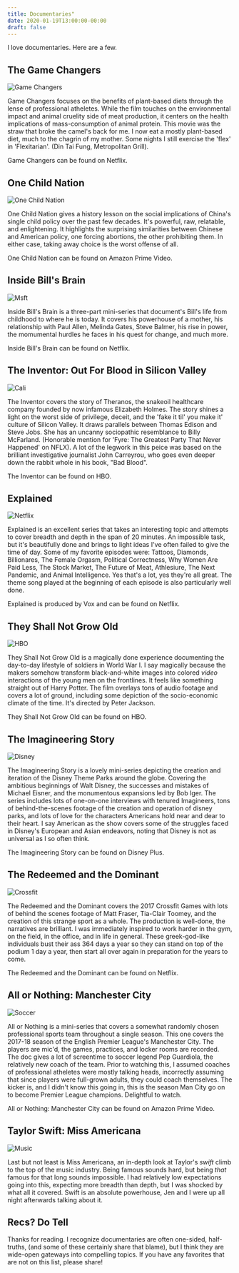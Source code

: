 ```yaml
---
title: Documentaries"
date: 2020-01-19T13:00:00-00:00
draft: false
---
```


I love documentaries. Here are a few.

## The Game Changers

![Game Changers](/images/documentaries/game-changers-pic.png)

Game Changers focuses on the benefits of plant-based diets through the lense of professional atheletes. While the film touches on the environmental impact and animal cruelity side of meat production, it centers on the health implications of mass-consumption of animal protein. This movie was the straw that broke the camel's back for me. I now eat a mostly plant-based diet, much to the chagrin of my mother. Some nights I still exercise the 'flex' in 'Flexitarian'. (Din Tai Fung, Metropolitan Grill).

Game Changers can be found on Netflix.

## One Child Nation

![One Child Nation](/images/documentaries/one-child.png)

One Child Nation gives a history lesson on the social implications of China's single child policy over the past few decades. It's powerful, raw, relatable, and enlightening. It highlights the surprising similarities between Chinese and American policy, one forcing abortions, the other prohibiting them. In either case, taking away choice is the worst offense of all.

One Child Nation can be found on Amazon Prime Video.

## Inside Bill's Brain

![Msft](/images/documentaries/bill.png)

Inside Bill's Brain is a three-part mini-series that document's Bill's life from childhood to where he is today. It covers his powerhouse of a mother, his relationship with Paul Allen, Melinda Gates, Steve Balmer, his rise in power, the momumental hurdles he faces in his quest for change, and much more.

Inside Bill's Brain can be found on Netflix.

## The Inventor: Out For Blood in Silicon Valley

![Cali](/images/documentaries/theranos.png)

The Inventor covers the story of Theranos, the snakeoil healthcare company founded by now infamous Elizabeth Holmes. The story shines a light on the worst side of privilege, deceit, and the 'fake it til' you make it' culture of Silicon Valley. It draws parallels between Thomas Edison and Steve Jobs. She has an uncanny sociopathic resemblance to Billy McFarland. (Honorable mention for 'Fyre: The Greatest Party That Never Happened' on NFLX). A lot of the legwork in this peice was based on the brilliant investigative journalist John Carreyrou, who goes even deeper down the rabbit whole in his book, "Bad Blood".

The Inventor can be found on HBO.

## Explained

![Netflix](/images/documentaries/tattoo.png)

Explained is an excellent series that takes an interesting topic and attempts to cover breadth and depth in the span of 20 minutes. An impossible task, but it's beautifully done and brings to light ideas I've often failed to give the time of day. Some of my favorite episodes were: Tattoos, Diamonds, Billionares, The Female Orgasm, Political Correctness, Why Women Are Paid Less, The Stock Market, The Future of Meat, Athlesiure, The Next Pandemic, and Animal Intelligence. Yes that's a lot, yes they're all great. The theme song played at the beginning of each episode is also particularly well done.

Explained is produced by Vox and can be found on Netflix.

## They Shall Not Grow Old

![HBO](/images/documentaries/old.png)

They Shall Not Grow Old is a magically done experience documenting the day-to-day lifestyle of soldiers in World War I. I say magically because the makers somehow transform black-and-white images into colored *video* interactions of the young men on the frontlines. It feels like something straight out of Harry Potter. The film overlays tons of audio footage and covers a lot of ground, including some depiction of the socio-economic climate of the time. It's directed by Peter Jackson.

They Shall Not Grow Old can be found on HBO.

## The Imagineering Story

![Disney](/images/documentaries/disney.png)

The Imagineering Story is a lovely mini-series depicting the creation and iteration of the Disney Theme Parks around the globe. Covering the ambitious beginnings of Walt Disney, the successes and mistakes of Michael Eisner, and the monumentous expansions led by Bob Iger. The series includes lots of one-on-one interviews with tenured Imagineers, tons of behind-the-scenes footage of the creation and operation of disney parks, and lots of love for the characters Americans hold near and dear to their heart. I say American as the show covers some of the struggles faced in Disney's European and Asian endeavors, noting that Disney is not as universal as I so often think.

The Imagineering Story can be found on Disney Plus.

## The Redeemed and the Dominant

![Crossfit](/images/documentaries/matt2.png)

The Redeemed and the Dominant covers the 2017 Crossfit Games with lots of behind the scenes footage of Matt Fraser, Tia-Clair Toomey, and the creation of this strange sport as a whole. The production is well-done, the narratives are brilliant. I was immediately inspired to work harder in the gym, on the field, in the office, and in life in general. These greek-god-like individuals bust their ass 364 days a year so they can stand on top of the podium 1 day a year, then start all over again in preparation for the years to come.

The Redeemed and the Dominant can be found on Netflix.

## All or Nothing: Manchester City

![Soccer](/images/documentaries/mancity.png)

All or Nothing is a mini-series that covers a somewhat randomly chosen professional sports team throughout a single season. This one covers the 2017-18 season of the English Premier League's Manchester City. The players are mic'd, the games, practices, and locker rooms are recorded. The doc gives a lot of screentime to soccer legend Pep Guardiola, the relatively new coach of the team. Prior to watching this, I assumed coaches of professional atheletes were mostly talking heads, incorrectly assuming that since players were full-grown adults, they could coach themselves. The kicker is, and I didn't know this going in, this is the season Man City go on to become Premier League champions. Delightful to watch.

All or Nothing: Manchester City can be found on Amazon Prime Video.

## Taylor Swift: Miss Americana

![Music](/images/documentaries/taylor.png)

Last but not least is Miss Americana, an in-depth look at Taylor's _swift_ climb to the top of the music industry. Being famous sounds hard, but being *that* famous for that long sounds impossible. I had relatively low expectations going into this, expecting more breadth than depth, but I was shocked by what all it covered. Swift is an absolute powerhouse, Jen and I were up all night afterwards talking about it.

## Recs? Do Tell

Thanks for reading. I recognize documentaries are often one-sided, half-truths, (and some of these certainly share that blame), but I think they are wide-open gateways into compelling topics. If you have any favorites that are not on this list, please share!
